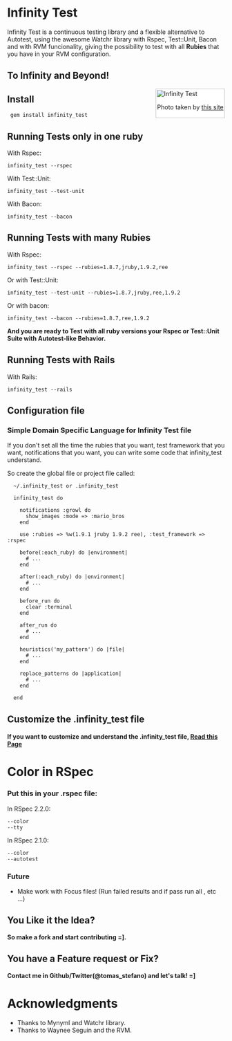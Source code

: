 # Infinity Test


Infinity Test is a continuous testing library and a flexible alternative to Autotest,
using the awesome Watchr library with Rspec, Test::Unit, Bacon and with RVM funcionality,
giving the possibility to test with all <b>Rubies</b> that you have in your RVM configuration.

## To Infinity and Beyond!

<div style="padding:2px; border:1px solid silver; float:right; margin:0 0 1em 2em; background:white">
  <img src="https://github.com/tomas-stefano/infinity_test/raw/master/buzz_images/to_infinity_and_beyond.png" alt="Infinity Test" />
  <p style="text-align:center"> Photo taken by <a href="http://www.mixed-metaphor.org/fan/buzz/" title="buzz-light-year"> this site </a></p>
</div>

## Install

     gem install infinity_test

## Running Tests only in one ruby

With Rspec:

    infinity_test --rspec

With Test::Unit:

    infinity_test --test-unit

With Bacon:

    infinity_test --bacon

## Running Tests with many Rubies

With Rspec:

    infinity_test --rspec --rubies=1.8.7,jruby,1.9.2,ree

Or with Test::Unit:

    infinity_test --test-unit --rubies=1.8.7,jruby,ree,1.9.2

Or with bacon:

    infinity_test --bacon --rubies=1.8.7,ree,1.9.2

<b>And you are ready to Test with all ruby versions your Rspec or Test::Unit Suite with Autotest-like Behavior.</b>

## Running Tests with Rails

With Rails:

    infinity_test --rails

## Configuration file

### Simple Domain Specific Language for Infinity Test file

If you don't set all the time the rubies that you want, test framework that you want, notifications that you want,
you can write some code that infinity_test understand.

So create the global file or project file called:

      ~/.infinity_test or .infinity_test

      infinity_test do

        notifications :growl do
          show_images :mode => :mario_bros
        end

        use :rubies => %w(1.9.1 jruby 1.9.2 ree), :test_framework => :rspec

        before(:each_ruby) do |environment|
          # ...
        end

        after(:each_ruby) do |environment|
          # ...
        end

        before_run do
          clear :terminal
        end

        after_run do
          # ...
        end

        heuristics('my_pattern') do |file|
          # ...
        end

        replace_patterns do |application|
          # ...
        end

      end

## Customize the .infinity_test file

#### If you want to customize and understand the .infinity_test file, <a href='http://github.com/tomas-stefano/infinity_test/wiki/Customize-Infinity-Test'>Read this Page</a>

# Color in RSpec

### Put this in your <b>.rspec</b> file:

In RSpec 2.2.0:

    --color
    --tty

In RSpec 2.1.0:

    --color
	--autotest

### Future

* Make work with Focus files! (Run failed results and if pass run all , etc ...)

## You Like it the Idea?

<b>So make a fork and start contributing =].</b>

## You have a Feature request or Fix?

<b>Contact me in Github/Twitter(@tomas_stefano) and let's talk! =] </b>

# Acknowledgments

* Thanks to Mynyml and Watchr library.
* Thanks to Waynee Seguin and the RVM.
